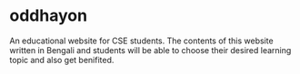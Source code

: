 # oddhayon
An educational website for CSE students. The contents of this website written in Bengali and students will be able to choose their desired learning topic and also get benifited. 
